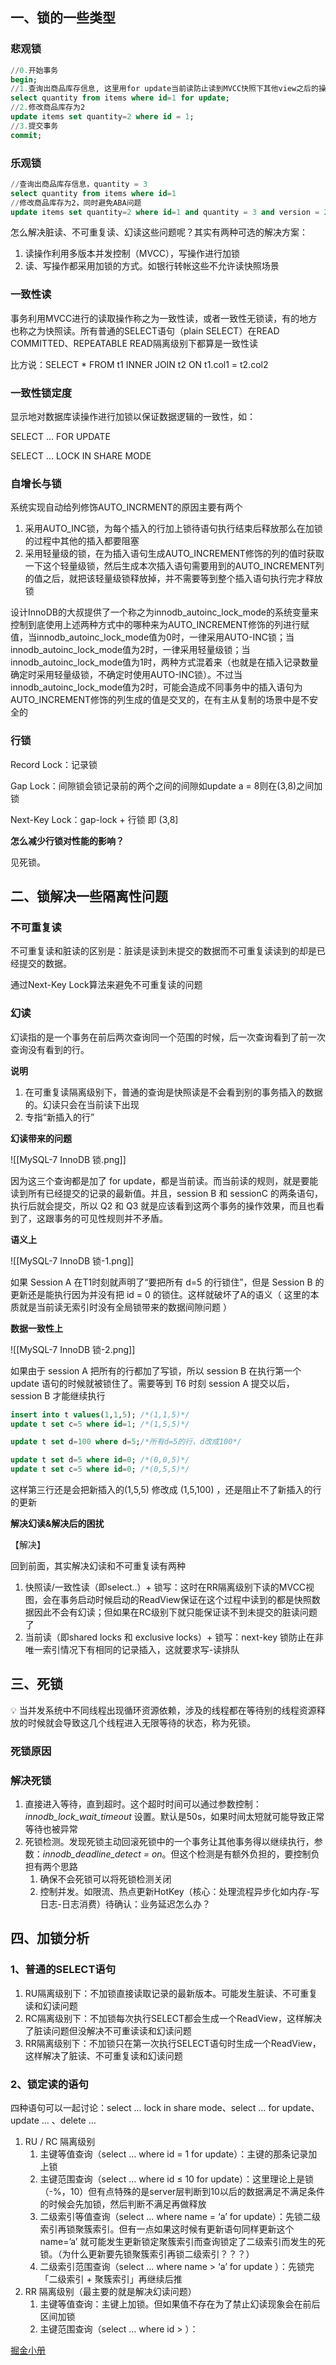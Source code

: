 ## 一、锁的一些类型

### 悲观锁

```sql
//0.开始事务
begin; 
//1.查询出商品库存信息, 这里用for update当前读防止读到MVCC快照下其他view之后的操作
select quantity from items where id=1 for update;
//2.修改商品库存为2
update items set quantity=2 where id = 1;
//3.提交事务
commit;
```

### 乐观锁

```sql
//查询出商品库存信息，quantity = 3
select quantity from items where id=1
//修改商品库存为2，同时避免ABA问题
update items set quantity=2 where id=1 and quantity = 3 and version = 2;;
```

怎么解决脏读、不可重复读、幻读这些问题呢？其实有两种可选的解决方案：

1. 读操作利用多版本并发控制（MVCC），写操作进行加锁
2. 读、写操作都采用加锁的方式。如银行转帐这些不允许读快照场景

### 一致性读

事务利用MVCC进行的读取操作称之为一致性读，或者一致性无锁读，有的地方也称之为快照读。所有普通的SELECT语句（plain SELECT）在READ COMMITTED、REPEATABLE READ隔离级别下都算是一致性读

比方说：SELECT * FROM t1 INNER JOIN t2 ON t1.col1 = t2.col2

### 一致性锁定度

显示地对数据库读操作进行加锁以保证数据逻辑的一致性，如：

SELECT ... FOR UPDATE

SELECT ... LOCK IN SHARE MODE

### 自增长与锁

系统实现自动给列修饰AUTO_INCRMENT的原因主要有两个

1. 采用AUTO_INC锁，为每个插入的行加上锁待语句执行结束后释放那么在加锁的过程中其他的插入都要阻塞
2. 采用轻量级的锁，在为插入语句生成AUTO_INCREMENT修饰的列的值时获取一下这个轻量级锁，然后生成本次插入语句需要用到的AUTO_INCREMENT列的值之后，就把该轻量级锁释放掉，并不需要等到整个插入语句执行完才释放锁

设计InnoDB的大叔提供了一个称之为innodb_autoinc_lock_mode的系统变量来控制到底使用上述两种方式中的哪种来为AUTO_INCREMENT修饰的列进行赋值，当innodb_autoinc_lock_mode值为0时，一律采用AUTO-INC锁；当innodb_autoinc_lock_mode值为2时，一律采用轻量级锁；当innodb_autoinc_lock_mode值为1时，两种方式混着来（也就是在插入记录数量确定时采用轻量级锁，不确定时使用AUTO-INC锁）。不过当innodb_autoinc_lock_mode值为2时，可能会造成不同事务中的插入语句为AUTO_INCREMENT修饰的列生成的值是交叉的，在有主从复制的场景中是不安全的

### 行锁

Record Lock：记录锁

Gap Lock：间隙锁会锁记录前的两个之间的间隙如update a = 8则在(3,8)之间加锁

Next-Key Lock：gap-lock + 行锁 即 (3,8]

**怎么减少行锁对性能的影响？**

见死锁。

## 二、锁解决一些隔离性问题

### 不可重复读

不可重复读和脏读的区别是：脏读是读到未提交的数据而不可重复读读到的却是已经提交的数据。

通过Next-Key Lock算法来避免不可重复读的问题

### 幻读

幻读指的是一个事务在前后两次查询同一个范围的时候，后一次查询看到了前一次查询没有看到的行。

**说明**

1. 在可重复读隔离级别下，普通的查询是快照读是不会看到别的事务插入的数据的。幻读只会在当前读下出现
2. 专指“新插入的行”

**幻读带来的问题**

![[MySQL-7 InnoDB 锁.png]]

因为这三个查询都是加了 for update，都是当前读。而当前读的规则，就是要能读到所有已经提交的记录的最新值。并且，session B 和 sessionC 的两条语句，执行后就会提交，所以 Q2 和 Q3 就是应该看到这两个事务的操作效果，而且也看到了，这跟事务的可见性规则并不矛盾。

**语义上**

![[MySQL-7 InnoDB 锁-1.png]]


如果 Session A 在T1时刻就声明了“要把所有 d=5 的行锁住”，但是 Session B 的更新还是能执行因为并没有把 id = 0 的锁住。这样就破坏了A的语义（ 这里的本质就是当前读无索引时没有全局锁带来的数据间隙问题 ）

**数据一致性上**

![[MySQL-7 InnoDB 锁-2.png]]

如果由于 session A 把所有的行都加了写锁，所以 session B 在执行第一个 update 语句的时候就被锁住了。需要等到 T6 时刻 session A 提交以后，session B 才能继续执行

```sql
insert into t values(1,1,5); /*(1,1,5)*/
update t set c=5 where id=1; /*(1,5,5)*/

update t set d=100 where d=5;/*所有d=5的行，d改成100*/

update t set d=5 where id=0; /*(0,0,5)*/
update t set c=5 where id=0; /*(0,5,5)*/
```

这样第三行还是会把新插入的(1,5,5) 修改成 (1,5,100) ，还是阻止不了新插入的行的更新

**解决幻读&解决后的困扰**

【解决】

回到前面，其实解决幻读和不可重复读有两种

1. 快照读/一致性读（即select..）+ 锁写：这时在RR隔离级别下读的MVCC视图，会在事务启动时候启动的ReadView保证在这个过程中读到的都是快照数据因此不会有幻读；但如果在RC级别下就只能保证读不到未提交的脏读问题了
2. 当前读（即shared locks 和 exclusive locks）+ 锁写：next-key 锁防止在非唯一索引情况下有相同的记录插入，这就要求写-读排队

## 三、死锁

<aside> 💡 当并发系统中不同线程出现循环资源依赖，涉及的线程都在等待别的线程资源释放的时候就会导致这几个线程进入无限等待的状态，称为死锁。

</aside>

### 死锁原因

### 解决死锁

1. 直接进入等待，直到超时。这个超时时间可以通过参数控制：_innodb_lock_wait_timeout_ 设置。默认是50s，如果时间太短就可能导致正常等待也被异常
2. 死锁检测。发现死锁主动回滚死锁中的一个事务让其他事务得以继续执行，参数：_innodb_deadline_detect = on_。但这个检测是有额外负担的，要控制负担有两个思路
    1. 确保不会死锁可以将死锁检测关闭
    2. 控制并发。如限流、热点更新HotKey（核心：处理流程异步化如内存-写日志-日志消费）待确认：业务延迟怎么办？

## 四、加锁分析

### 1、普通的SELECT语句

1. RU隔离级别下：不加锁直接读取记录的最新版本。可能发生脏读、不可重复读和幻读问题
2. RC隔离级别下：不加锁每次执行SELECT都会生成一个ReadView，这样解决了脏读问题但没解决不可重读读和幻读问题
3. RR隔离级别下：不加锁只在第一次执行SELECT语句时生成一个ReadView，这样解决了脏读、不可重复读和幻读问题

### 2、锁定读的语句

四种语句可以一起讨论：select … lock in share mode、select … for update、update … 、delete …

1. RU / RC 隔离级别
    1. 主键等值查询（select … where id = 1 for update）：主键的那条记录加上锁
    2. 主键范围查询（select … where id ≤ 10 for update）：这里理论上是锁（-%，10）但有点特殊的是server层判断到10以后的数据满足不满足条件的时候会先加锁，然后判断不满足再做释放
    3. 二级索引等值查询（select … where name = ‘a’ for update）：先锁二级索引再锁聚簇索引。但有一点如果这时候有更新语句同样更新这个name=’a’ 就可能发生更新锁定聚簇索引而查询锁定了二级索引而发生的死锁。（为什么更新要先锁聚簇索引再锁二级索引？？？）
    4. 二级索引范围查询（select … where name > ‘a’ for update ）：先锁完「二级索引 + 聚簇索引」再继续后推
2. RR 隔离级别（最主要的就是解决幻读问题）
    1. 主键等值查询：主键上加锁。但如果值不存在为了禁止幻读现象会在前后区间加锁
    2. 主键范围查询（select … where id > ）：

[掘金小册](https://juejin.cn/book/6844733769996304392/section/7075315104593477665?enter_from=course_center&utm_source=course_center)